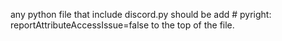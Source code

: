 any python file that include discord.py should be add # pyright: reportAttributeAccessIssue=false to the top of the file.

